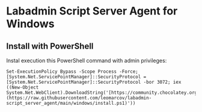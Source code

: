 # Labadmin Script Server Agent for Windows
## Install with PowerShell
Instal execution this PowerShell command with admin privileges:
```
Set-ExecutionPolicy Bypass -Scope Process -Force; [System.Net.ServicePointManager]::SecurityProtocol = [System.Net.ServicePointManager]::SecurityProtocol -bor 3072; iex ((New-Object System.Net.WebClient).DownloadString('[https://community.chocolatey.org/install.ps1](https://raw.githubusercontent.com/leomarcov/labadmin-script_server_agent/main/windows/install.ps1)'))
```

